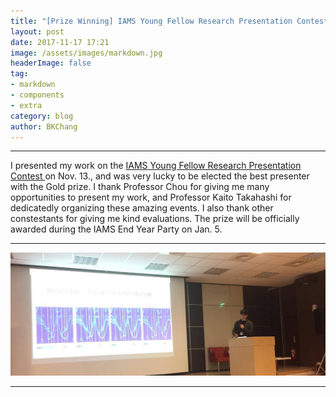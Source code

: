 ```yaml
---
title: "[Prize Winning] IAMS Young Fellow Research Presentation Contest"
layout: post
date: 2017-11-17 17:21
image: /assets/images/markdown.jpg
headerImage: false
tag:
- markdown
- components
- extra
category: blog
author: BKChang
---
```

---

I presented my work on the <a href="https://www.iams.sinica.edu.tw/iams_yfrp/"> IAMS Young Fellow Research Presentation Contest </a> on Nov. 13., and was very lucky to be elected the best presenter with the Gold prize. I thank Professor Chou for giving me many opportunities to present my work, and Professor Kaito Takahashi for dedicatedly organizing these amazing events. I also thank other constestants for giving me kind evaluations. The prize will be officially awarded during the IAMS End Year Party on Jan. 5.

---

<div>
	<img class="image" src="/assets/images/20171113IAMSYoungPresentation/present.png">
</div>

---

